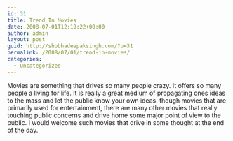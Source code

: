 ```yaml
---
id: 31
title: Trend In Movies
date: 2008-07-01T12:19:22+00:00
author: admin
layout: post
guid: http://shobhadeepaksingh.com/?p=31
permalink: /2008/07/01/trend-in-movies/
categories:
  - Uncategorized
---
```

Movies are something that drives so many people crazy. It offers so many people a living for life. It is really a great medium of propagating ones ideas to the mass and let the public know your own ideas. though movies that are primarily used for entertainment, there are many other movies that really touching public concerns and drive home some major point of view to the public. I would welcome such movies that drive in some thought at the end of the day.